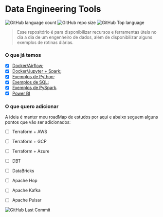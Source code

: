 # Data Engineering Tools

![GitHub language count](https://img.shields.io/github/languages/count/joseadelmarjr/data_engineering_tools?style=for-the-badge)
![GitHub repo size](https://img.shields.io/github/repo-size/joseadelmarjr/data_engineering_tools?style=for-the-badge)
![GitHub Top language](https://img.shields.io/github/languages/top/joseadelmarjr/data_engineering_tools?style=for-the-badge)


> Esse repositório é para disponibilizar recursos e ferramentas úteis no dia a dia de um engenheiro de dados, além de disponibilizar alguns exemplos de rotinas diárias.

### O que já temos

- [x] [Docker/Airflow](docker/airflow/README.md);
- [x] [Docker/Jupyter + Spark](docker/jupyter_spark/README.md); 
- [x] [Exemplos de Python](docker/jupyter_spark/workspace/python_example.ipynb);
- [x] [Exemplos de SQL](docker/jupyter_spark/workspace/sql_example.ipynb);
- [x] [Exemplos de PySpark](docker/jupyter_spark/workspace/pyspark_example.ipynb).
- [x] [Power BI](powerbi/README.md)

### O que quero adicionar

A ideia é manter meu roadMap de estudos por aqui e abaixo seguem alguns pontos que vão ser adicionados:

- [ ] Terraform + AWS
- [ ] Terraform + GCP
- [ ] Terraform + Azure
- [ ] DBT
- [ ] DataBricks
- [ ] Apache Hop
- [ ] Apache Kafka
- [ ] Apache Pulsar


![GitHub Last Commit](https://img.shields.io/github/last-commit/joseadelmarjr/data_engineering_tools?style=for-the-badge)
